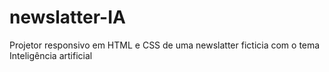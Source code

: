 # newslatter-IA
Projetor responsivo em HTML e CSS de uma newslatter ficticia com o tema Inteligência artificial
